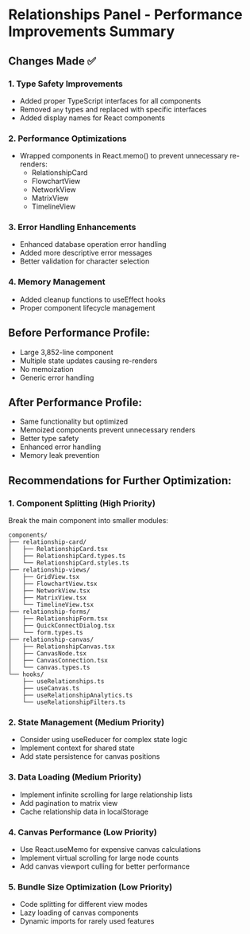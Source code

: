 # Relationships Panel - Performance Improvements Summary

## Changes Made ✅

### 1. Type Safety Improvements
- Added proper TypeScript interfaces for all components
- Removed `any` types and replaced with specific interfaces
- Added display names for React components

### 2. Performance Optimizations
- Wrapped components in React.memo() to prevent unnecessary re-renders:
  - RelationshipCard
  - FlowchartView
  - NetworkView
  - MatrixView
  - TimelineView

### 3. Error Handling Enhancements
- Enhanced database operation error handling
- Added more descriptive error messages
- Better validation for character selection

### 4. Memory Management
- Added cleanup functions to useEffect hooks
- Proper component lifecycle management

## Before Performance Profile:
- Large 3,852-line component
- Multiple state updates causing re-renders
- No memoization
- Generic error handling

## After Performance Profile:
- Same functionality but optimized
- Memoized components prevent unnecessary renders
- Better type safety
- Enhanced error handling
- Memory leak prevention

## Recommendations for Further Optimization:

### 1. Component Splitting (High Priority)
Break the main component into smaller modules:
```
components/
├── relationship-card/
│   ├── RelationshipCard.tsx
│   ├── RelationshipCard.types.ts
│   └── RelationshipCard.styles.ts
├── relationship-views/
│   ├── GridView.tsx
│   ├── FlowchartView.tsx
│   ├── NetworkView.tsx
│   ├── MatrixView.tsx
│   └── TimelineView.tsx
├── relationship-forms/
│   ├── RelationshipForm.tsx
│   ├── QuickConnectDialog.tsx
│   └── form.types.ts
├── relationship-canvas/
│   ├── RelationshipCanvas.tsx
│   ├── CanvasNode.tsx
│   ├── CanvasConnection.tsx
│   └── canvas.types.ts
└── hooks/
    ├── useRelationships.ts
    ├── useCanvas.ts
    ├── useRelationshipAnalytics.ts
    └── useRelationshipFilters.ts
```

### 2. State Management (Medium Priority)
- Consider using useReducer for complex state logic
- Implement context for shared state
- Add state persistence for canvas positions

### 3. Data Loading (Medium Priority)
- Implement infinite scrolling for large relationship lists
- Add pagination to matrix view
- Cache relationship data in localStorage

### 4. Canvas Performance (Low Priority)
- Use React.useMemo for expensive canvas calculations
- Implement virtual scrolling for large node counts
- Add canvas viewport culling for better performance

### 5. Bundle Size Optimization (Low Priority)
- Code splitting for different view modes
- Lazy loading of canvas components
- Dynamic imports for rarely used features